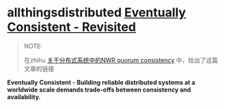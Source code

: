 # allthingsdistributed [Eventually Consistent - Revisited](https://www.allthingsdistributed.com/2008/12/eventually_consistent.html)

> NOTE: 
>
> 在zhihu [关于分布式系统中的NWR quorum consistency](https://zhuanlan.zhihu.com/p/138806042) 中，给出了这篇文章的链接

**Eventually Consistent - Building reliable distributed systems at a worldwide scale demands trade-offs between consistency and availability.**


